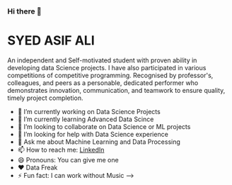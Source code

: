### Hi there 👋
# SYED ASIF ALI

An independent and Self-motivated student with proven ability in developing data Science projects. I have also participated in various competitions of competitive programming. Recognised by professor's, colleagues, and peers as a personable, dedicated performer who demonstrates innovation, communication, and teamwork to ensure quality, timely project completion.

- 🔭 I’m currently working on Data Science Projects
- 🌱 I’m currently learning Advanced Data Scince
- 👯 I’m looking to collaborate on Data Science or ML projects
- 🤔 I’m looking for help with Data Science experience
- 💬 Ask me about Machine Learning and Data Processing
- 📫 How to reach me: [LinkedIn](https://www.linkedin.com/in/syed-asif-ali-07ab51104/)
- 😄 Pronouns: You can give me one
- ❤️ Data Freak
- ⚡ Fun fact: I can work without Music
-->


<!--
**syedasifali891/syedasifali891** is a ✨ _special_ ✨ repository because its `README.md` (this file) appears on your GitHub profile.
